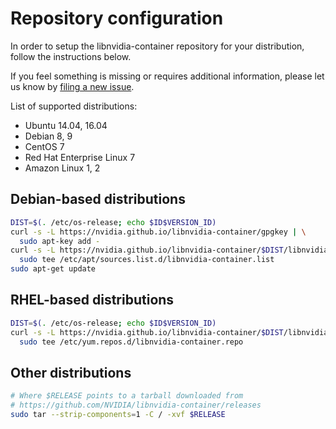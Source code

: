 # Repository configuration

In order to setup the libnvidia-container repository for your distribution, follow the instructions below.

If you feel something is missing or requires additional information, please let us know by [filing a new issue](https://github.com/NVIDIA/libnvidia-container/issues/new).

List of supported distributions:
- Ubuntu 14.04, 16.04
- Debian 8, 9
- CentOS 7
- Red Hat Enterprise Linux 7
- Amazon Linux 1, 2

## Debian-based distributions

```bash
DIST=$(. /etc/os-release; echo $ID$VERSION_ID)
curl -s -L https://nvidia.github.io/libnvidia-container/gpgkey | \
  sudo apt-key add -
curl -s -L https://nvidia.github.io/libnvidia-container/$DIST/libnvidia-container.list | \
  sudo tee /etc/apt/sources.list.d/libnvidia-container.list
sudo apt-get update
```

## RHEL-based distributions

```bash
DIST=$(. /etc/os-release; echo $ID$VERSION_ID)
curl -s -L https://nvidia.github.io/libnvidia-container/$DIST/libnvidia-container.repo | \
  sudo tee /etc/yum.repos.d/libnvidia-container.repo
```

## Other distributions

```bash
# Where $RELEASE points to a tarball downloaded from
# https://github.com/NVIDIA/libnvidia-container/releases
sudo tar --strip-components=1 -C / -xvf $RELEASE
```

